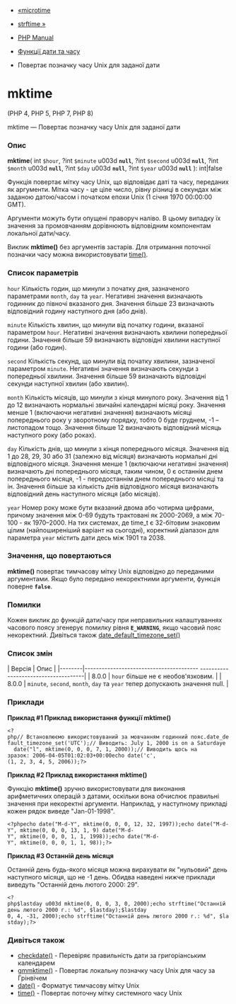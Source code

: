 - [«microtime](function.microtime.md)
- [strftime »](function.strftime.md)

- [PHP Manual](index.md)
- [Функції дати та часу](ref.datetime.md)
- Повертає позначку часу Unix для заданої дати

# mktime

(PHP 4, PHP 5, PHP 7, PHP 8)

mktime — Повертає позначку часу Unix для заданої дати

### Опис

**mktime**(
int `$hour`,
?int `$minute` u003d **`null`**,
?int `$second` u003d **`null`**,
?int `$month` u003d **`null`**,
?int `$day` u003d **`null`**,
?int `$year` u003d **`null`**
): int\|false

Функція повертає мітку часу Unix, що відповідає даті та часу,
переданих як аргументи. Мітка часу - це ціле число,
рівну різниці в секундах між заданою датою/часом і початком епохи
Unix (1 січня 1970 00:00:00 GMT).

Аргументи можуть бути опущені праворуч наліво. В цьому випадку їх
значення за промовчанням дорівнюють відповідним компонентам локальної
дати/часу.

Виклик **mktime()** без аргументів застарів. Для отримання поточної позначки
часу можна використовувати [time()](function.time.md).

### Список параметрів

`hour`
Кількість годин, що минули з початку дня, зазначеного параметрами
`month`, `day` та `year`. Негативні значення визначають годинник до
півночі вказаного дня. Значення більше 23 визначають відповідний
годину наступного дня (або днів).

`minute`
Кількість хвилин, що минули від початку години, вказаної параметром
`hour`. Негативні значення визначають хвилини попередньої години.
Значення більше 59 визначають відповідні хвилини наступної години
(або годин).

`second`
Кількість секунд, що минули від початку хвилини, зазначеної параметром
`minute`. Негативні значення визначають секунди з попередньої
хвилини. Значення більше 59 визначають відповідні секунди наступної
хвилин (або хвилин).

`month`
Кількість місяців, що минули з кінця минулого року. Значення від 1 до
12 визначають нормальні звичайні календарні місяці року. Значення
менше 1 (включаючи негативні значення) визначають місяці попереднього
року у зворотному порядку, тобто 0 буде груднем, -1 – листопадом тощо.
Значення більше 12 визначають відповідний місяць наступного року
(або роках).

`day`
Кількість днів, що минули з кінця попереднього місяця. Значення від 1 до
28, 29, 30 або 31 (залежно від місяця) визначають нормальні дні
відповідного місяця. Значення менше 1 (включаючи негативні
значення) визначають дні попереднього місяця, таким чином, 0 є
останнім днем попереднього місяця, -1 - передостаннім днем попереднього
місяці та ін. Значення більше за кількість днів відповідного місяця
визначають відповідний день наступного місяця (або місяців).

`year`
Номер року може бути вказаний двома або чотирма цифрами, причому
значення між 0-69 будуть трактовані як 2000-2069, а між 70-100 - як
1970–2000. На тих системах, де time_t є 32-бітовим знаковим цілим
(найпоширеніший варіант на сьогодні), коректний діапазон для
параметра `year` містить дати десь між 1901 та 2038.

### Значення, що повертаються

**mktime()** повертає тимчасову мітку Unix відповідно до
переданими аргументами. Якщо було передано некоректними аргументи,
функція поверне **`false`**.

### Помилки

Кожен виклик до функцій дати/часу при неправильних налаштуваннях
часового поясу згенерує помилку рівня **`E_WARNING`**, якщо часовий
пояс некоректний. Дивіться також
[date_default_timezone_set()](function.date-default-timezone-set.md)

### Список змін

| Версія | Опис |
|--------|---------------------------------------- -------------------------------------|
| 8.0.0 | `hour` більше не є необов'язковим. |
| 8.0.0 | `minute`, `second`, `month`, `day` та `year` тепер допускають значення null. |

### Приклади

**Приклад #1 Приклад використання функції **mktime()****

`<?php// Встановлюємо використовуваний за мовчанням годинний пояс.date_default_timezone_set('UTC');// Виводить: July 1, 2000 is on a Saturdaye   date("l", mktime(0, 0, 0, 7, 1, 2000));// Виводить щось на зразок: 2006-04-05T01:02:03+00:00echo date('c', (1, 2, 3, 4, 5, 2006));?> `

**Приклад #2 Приклад використання **mktime()****

Функцію **mktime()** зручно використовувати для виконання арифметичних
операцій з датами, оскільки вона обчислює правильні значення при
некоректні аргументи. Наприклад, у наступному прикладі кожен рядок
виведе "Jan-01-1998".

`<?phpecho date("M-d-Y", mktime(0, 0, 0, 12, 32, 1997));echo date("M-d-Y", mktime(0, 0, 0, 13, 1, 9) date("M-d-Y", mktime(0, 0, 0, 1, 1, 1998));echo date("M-d-Y", mktime(0, 0, 0, 1, 1, 98));?> `

**Приклад #3 Останній день місяця**

Останній день будь-якого місяця можна вирахувати як "нульовий" день
наступного місяця, що не -1 день. Обидва наведені нижче приклади виведуть
"Останній день лютого 2000: 29".

` <?php$lastday u003d mktime(0, 0, 0, 3, 0, 2000);echo strftime("Останній день лютого 2000 г.: %d", $lastday);$lastday 0, 4, -31, 2000);echo strftime("Останній день лютого 2000 г.: %d", $lastday);?> `

### Дивіться також

- [checkdate()](function.checkdate.md) - Перевіряє правильність дати
за григоріанським календарем
- [gmmktime()](function.gmmktime.md) - Повертає локальну позначку
часу Unix для часу за Грінвічем
- [date()](function.date.md) - Форматує тимчасову мітку Unix
- [time()](function.time.md) - Повертає поточну мітку системного
часу Unix
